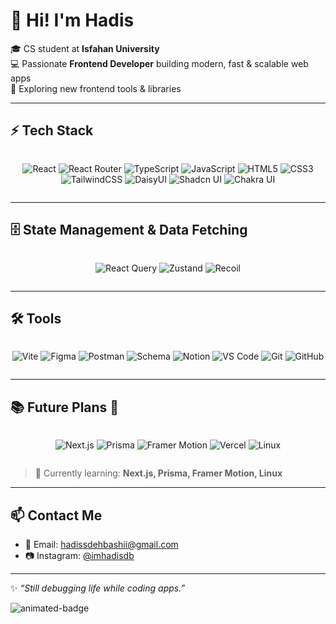 # 👋 Hi! I'm Hadis

🎓 CS student at **Isfahan University**  
💻 Passionate **Frontend Developer** building modern, fast & scalable web apps  
🚀 Exploring new frontend tools & libraries  

---

## ⚡️ Tech Stack  

<div align="center" style="display:flex; flex-wrap:wrap; gap:15px; justify-content:center;">

![React](https://img.shields.io/badge/React-20232A?style=for-the-badge&logo=react&logoColor=61DAFB)
![React Router](https://img.shields.io/badge/React_Router-CA4245?style=for-the-badge&logo=reactrouter&logoColor=white)
![TypeScript](https://img.shields.io/badge/TypeScript-007ACC?style=for-the-badge&logo=typescript&logoColor=white)
![JavaScript](https://img.shields.io/badge/JavaScript-F7DF1E?style=for-the-badge&logo=javascript&logoColor=black)
![HTML5](https://img.shields.io/badge/HTML5-E34F26?style=for-the-badge&logo=html5&logoColor=white)
![CSS3](https://img.shields.io/badge/CSS3-1572B6?style=for-the-badge&logo=css3&logoColor=white)
![TailwindCSS](https://img.shields.io/badge/TailwindCSS-38B2AC?style=for-the-badge&logo=tailwind-css&logoColor=white)
![DaisyUI](https://img.shields.io/badge/DaisyUI-5A0EF8?style=for-the-badge&logo=daisyui&logoColor=white)
![Shadcn UI](https://img.shields.io/badge/ShadcnUI-000000?style=for-the-badge&logo=shadcnui&logoColor=white)
![Chakra UI](https://img.shields.io/badge/Chakra_UI-319795?style=for-the-badge&logo=chakraui&logoColor=white)

</div>

---

## 🗄 State Management & Data Fetching  

<div align="center" style="display:flex; flex-wrap:wrap; gap:15px; justify-content:center;">

![React Query](https://img.shields.io/badge/React_Query-FF4154?style=for-the-badge&logo=reactquery&logoColor=white)
![Zustand](https://img.shields.io/badge/Zustand-593D88?style=for-the-badge&logo=zustand&logoColor=white)
![Recoil](https://img.shields.io/badge/Recoil-3578E5?style=for-the-badge&logo=recoil&logoColor=white)

</div>

---

## 🛠 Tools  

<div align="center" style="display:flex; flex-wrap:wrap; gap:15px; justify-content:center;">

![Vite](https://img.shields.io/badge/Vite-646CFF?style=for-the-badge&logo=vite&logoColor=white)
![Figma](https://img.shields.io/badge/Figma-F24E1E?style=for-the-badge&logo=figma&logoColor=white)
![Postman](https://img.shields.io/badge/Postman-FF6C37?style=for-the-badge&logo=postman&logoColor=white)
![Schema](https://img.shields.io/badge/Schema-4285F4?style=for-the-badge&logo=json&logoColor=white)
![Notion](https://img.shields.io/badge/Notion-000000?style=for-the-badge&logo=notion&logoColor=white)
![VS Code](https://img.shields.io/badge/VS_Code-0078D4?style=for-the-badge&logo=visual-studio-code&logoColor=white)
![Git](https://img.shields.io/badge/Git-F05032?style=for-the-badge&logo=git&logoColor=white)
![GitHub](https://img.shields.io/badge/GitHub-181717?style=for-the-badge&logo=github&logoColor=white)

</div>

---

## 📚 Future Plans 🚀  

<div align="center" style="display:flex; flex-wrap:wrap; gap:15px; justify-content:center;">

![Next.js](https://img.shields.io/badge/Next.js-000000?style=for-the-badge&logo=next.js&logoColor=white)
![Prisma](https://img.shields.io/badge/Prisma-2D3748?style=for-the-badge&logo=prisma&logoColor=white)
![Framer Motion](https://img.shields.io/badge/Framer_Motion-0055FF?style=for-the-badge&logo=framer&logoColor=white)
![Vercel](https://img.shields.io/badge/Vercel-000000?style=for-the-badge&logo=vercel&logoColor=white)
![Linux](https://img.shields.io/badge/Linux-FCC624?style=for-the-badge&logo=linux&logoColor=black)

</div>

> 🌟 Currently learning: **Next.js, Prisma, Framer Motion, Linux**  

---

## 📫 Contact Me  

- 📧 Email: [hadissdehbashii@gmail.com](mailto:hadissdehbashii@gmail.com)  
- 📷 Instagram: [@imhadisdb](https://instagram.com/imhadisdb)  

---

✨ _“Still debugging life while coding apps.”_  

![animated-badge](https://img.shields.io/badge/👾-Coding_in_progress-ff69b4?style=for-the-badge)

